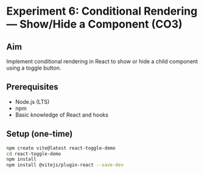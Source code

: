 # Experiment 6: Conditional Rendering — Show/Hide a Component (CO3)

## Aim
Implement conditional rendering in React to show or hide a child component using a toggle button.

## Prerequisites
- Node.js (LTS)
- npm
- Basic knowledge of React and hooks

## Setup (one-time)
```bash
npm create vite@latest react-toggle-demo
cd react-toggle-demo
npm install
npm install @vitejs/plugin-react --save-dev
